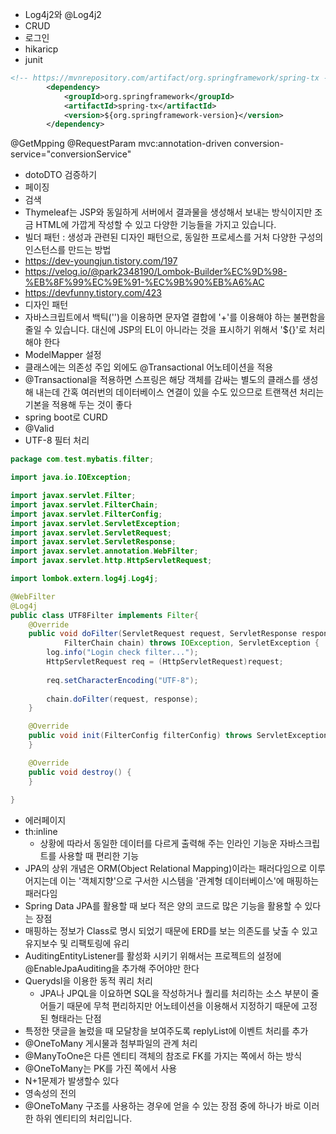 * Log4j2와 @Log4j2
* CRUD
* 로그인
* hikaricp
* junit
```xml
<!-- https://mvnrepository.com/artifact/org.springframework/spring-tx -->
		<dependency>
		    <groupId>org.springframework</groupId>
		    <artifactId>spring-tx</artifactId>
		    <version>${org.springframework-version}</version>
		</dependency>
```
@GetMpping
@RequestParam
mvc:annotation-driven conversion-service="conversionService"
* dotoDTO 검증하기
* 페이징
* 검색
* Thymeleaf는 JSP와 동일하게 서버에서 결과물을 생성해서 보내는 방식이지만 조금 HTML에 가깝게 작성할 수 있고 다양한 기능들을 가지고 있습니다.
* 빌더 패턴 : 생성과 관련된 디자인 패턴으로, 동일한 프로세스를 거처 다양한 구성의 인스턴스를 만드는 방법
* https://dev-youngjun.tistory.com/197
* https://velog.io/@park2348190/Lombok-Builder%EC%9D%98-%EB%8F%99%EC%9E%91-%EC%9B%90%EB%A6%AC
* https://devfunny.tistory.com/423
* 디자인 패턴
* 자바스크립트에서 백틱('')을 이용하면 문자열 결합에 '+'를 이용해야 하는 불편함을 줄일 수 있습니다. 대신에 JSP의 EL이 아니라는 것을 표시하기 위해서 '\${}'로 처리해야 한다
* ModelMapper 설정
* 클래스에는 의존성 주입 외에도 @Transactional 어노테이션을 적용
* @Transactional을 적용하면 스프링은 해당 객체를 감싸는 별도의 클래스를 생성해 내는데 간혹 여러번의 데이터베이스 연결이 있을 수도 있으므로 트랜잭션 처리는 기본을 적용해 두는 것이 좋다
* spring boot로 CURD
* @Valid
* UTF-8 필터 처리
```java
package com.test.mybatis.filter;

import java.io.IOException;

import javax.servlet.Filter;
import javax.servlet.FilterChain;
import javax.servlet.FilterConfig;
import javax.servlet.ServletException;
import javax.servlet.ServletRequest;
import javax.servlet.ServletResponse;
import javax.servlet.annotation.WebFilter;
import javax.servlet.http.HttpServletRequest;

import lombok.extern.log4j.Log4j;

@WebFilter
@Log4j
public class UTF8Filter implements Filter{
	@Override
	public void doFilter(ServletRequest request, ServletResponse response, 
			FilterChain chain) throws IOException, ServletException {
		log.info("Login check filter...");
		HttpServletRequest req = (HttpServletRequest)request;
		
		req.setCharacterEncoding("UTF-8");
		
		chain.doFilter(request, response);
	}

	@Override
	public void init(FilterConfig filterConfig) throws ServletException {
	}

	@Override
	public void destroy() {
	}
	
}
```
* 에러페이지
* th:inline
	* 상황에 따라서 동일한 데이터를 다르게 출력해 주는 인라인 기능운 자바스크립트를 사용할 때 편리한 기능
* JPA의 상위 개념은 ORM(Object Relational Mapping)이라는 패러다임으로 이루어지는데 이는 '객체지향'으로 구서한 시스템을 '관계형 데이터베이스'에 매핑하는 패러다임
* Spring Data JPA를 활용할 때 보다 적은 양의 코드로 많은 기능을 활용할 수 있다는 장점
* 매핑하는 정보가 Class로 명시 되었기 때문에 ERD를 보는 의존도를 낮출 수 있고 유지보수 및 리팩토링에 유리
* AuditingEntityListener를 활성화 시키기 위해서는 프로젝트의 설정에 @EnableJpaAuditing을 추가해 주어야만 한다
* Querydsl을 이용한 동적 쿼리 처리
	* JPA나 JPQL을 이요하면 SQL을 작성하거나 퀄리를 처리하는 소스 부분이 줄어들기 때문에 무척 편리하지만 어노테이션을 이용해서 지정하기 때문에 고정된 형태라는 단점
* 특정한 댓글을 눌렀을 때 모달창을 보여주도록 replyList에 이벤트 처리를 추가
* @OneToMany 게시물과 첨부파일의 관계 처리
* @ManyToOne은 다른 엔티티 객체의 참조로 FK를 가지는 쪽에서 하는 방식
* @OneToMany는 PK를 가진 쪽에서 사용
* N+1문제가 발생할수 있다
* 영속성의 전의
* @OneToMany 구조를 사용하는 경우에 얻을 수 있는 장점 중에 하나가 바로 이러한 하위 엔티티의 처리입니다.

